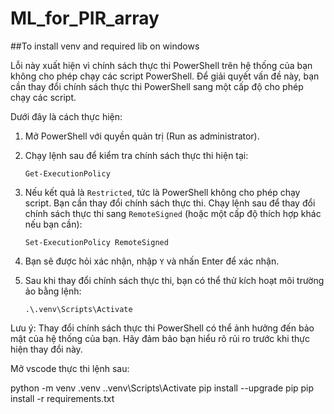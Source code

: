 # ML_for_PIR_array


##To install venv and required lib on windows

Lỗi này xuất hiện vì chính sách thực thi PowerShell trên hệ thống của bạn không cho phép chạy các script PowerShell. Để giải quyết vấn đề này, bạn cần thay đổi chính sách thực thi PowerShell sang một cấp độ cho phép chạy các script.

Dưới đây là cách thực hiện:

1. Mở PowerShell với quyền quản trị (Run as administrator).

2. Chạy lệnh sau để kiểm tra chính sách thực thi hiện tại:

   ```
   Get-ExecutionPolicy
   ```

3. Nếu kết quả là `Restricted`, tức là PowerShell không cho phép chạy script. Bạn cần thay đổi chính sách thực thi. Chạy lệnh sau để thay đổi chính sách thực thi sang `RemoteSigned` (hoặc một cấp độ thích hợp khác nếu bạn cần):

   ```
   Set-ExecutionPolicy RemoteSigned
   ```

4. Bạn sẽ được hỏi xác nhận, nhập `Y` và nhấn Enter để xác nhận.

5. Sau khi thay đổi chính sách thực thi, bạn có thể thử kích hoạt môi trường ảo bằng lệnh:
   ```
   .\.venv\Scripts\Activate
   ```

Lưu ý: Thay đổi chính sách thực thi PowerShell có thể ảnh hưởng đến bảo mật của hệ thống của bạn. Hãy đảm bảo bạn hiểu rõ rủi ro trước khi thực hiện thay đổi này.

Mở vscode thực thi lệnh sau:

python -m venv .venv
.\.venv\Scripts\Activate
pip install --upgrade pip
pip install -r requirements.txt

